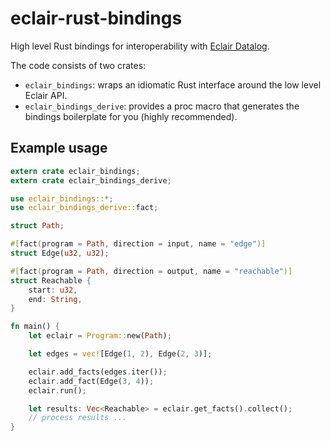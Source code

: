 # eclair-rust-bindings

High level Rust bindings for interoperability with
[Eclair Datalog](https://github.com/luc-tielen/eclair-lang.git).

The code consists of two crates:

- `eclair_bindings`: wraps an idiomatic Rust interface around the low level
  Eclair API.
- `eclair_bindings_derive`: provides a proc macro that generates the bindings
  boilerplate for you (highly recommended).

## Example usage

```rust
extern crate eclair_bindings;
extern crate eclair_bindings_derive;

use eclair_bindings::*;
use eclair_bindings_derive::fact;

struct Path;

#[fact(program = Path, direction = input, name = "edge")]
struct Edge(u32, u32);

#[fact(program = Path, direction = output, name = "reachable")]
struct Reachable {
    start: u32,
    end: String,
}

fn main() {
    let eclair = Program::new(Path);

    let edges = vec![Edge(1, 2), Edge(2, 3)];

    eclair.add_facts(edges.iter());
    eclair.add_fact(Edge(3, 4));
    eclair.run();

    let results: Vec<Reachable> = eclair.get_facts().collect();
    // process results ...
}
```
